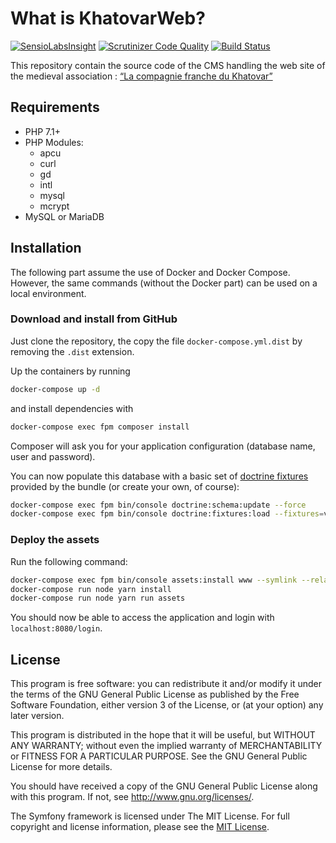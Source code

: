 # What is KhatovarWeb?

[![SensioLabsInsight](https://insight.sensiolabs.com/projects/fac2a2f9-450c-48be-af44-d797ae4b3618/mini.png)](https://insight.sensiolabs.com/projects/fac2a2f9-450c-48be-af44-d797ae4b3618)
[![Scrutinizer Code Quality](https://scrutinizer-ci.com/g/damien-carcel/khatovar-web/badges/quality-score.png?b=master)](https://scrutinizer-ci.com/g/damien-carcel/khatovar-web/?branch=master)
[![Build Status](https://travis-ci.org/damien-carcel/khatovar-web.svg?branch=master)](https://travis-ci.org/damien-carcel/khatovar-web)

This repository contain the source code of the CMS handling the web site of the medieval association : [“La compagnie franche du Khatovar”](http://www.compagniefranchedukhatovar.fr/)

## Requirements

- PHP 7.1+
- PHP Modules:
    - apcu
    - curl
    - gd
    - intl
    - mysql
    - mcrypt
- MySQL or MariaDB

## Installation

The following part assume the use of Docker and Docker Compose. However, the same commands (without the Docker part) can be used on a local environment.

### Download and install from GitHub

Just clone the repository, the copy the file `docker-compose.yml.dist` by removing the `.dist` extension.

Up the containers by running 

```bash
docker-compose up -d
```

and install dependencies with

```bash
docker-compose exec fpm composer install
```

Composer will ask you for your application configuration (database name, user and password).

You can now populate this database with a basic set of [doctrine fixtures](https://symfony.com/doc/current/bundles/DoctrineFixturesBundle/index.html) provided by the bundle (or create your own, of course):

```bash
docker-compose exec fpm bin/console doctrine:schema:update --force
docker-compose exec fpm bin/console doctrine:fixtures:load --fixtures=vendor/carcel/user-bundle/features/Context/DataFixtures/ORM/LoadUserData.php
```

### Deploy the assets

Run the following command:

```bash
docker-compose exec fpm bin/console assets:install www --symlink --relative
docker-compose run node yarn install
docker-compose run node yarn run assets
```

You should now be able to access the application and login with `localhost:8080/login`.

## License

This program is free software: you can redistribute it and/or modify it under the terms of the GNU General Public License as published by the Free Software Foundation, either version 3 of the License, or (at your option) any later version.

This program is distributed in the hope that it will be useful, but WITHOUT ANY WARRANTY; without even the implied warranty of MERCHANTABILITY or FITNESS FOR A PARTICULAR PURPOSE.  See the GNU General Public License for more details.

You should have received a copy of the GNU General Public License along with this program.  If not, see <http://www.gnu.org/licenses/>.

The Symfony framework is licensed under The MIT License. For full copyright and license information, please see the [MIT License](http://www.opensource.org/licenses/mit-license.php).
